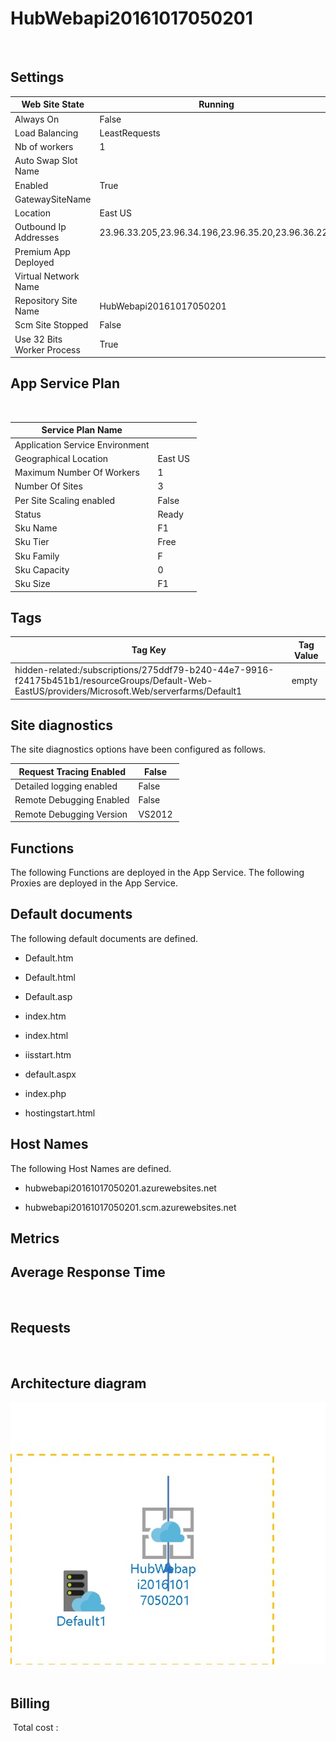 # HubWebapi20161017050201 
  
## Settings


| Web Site State | Running  |
| --- | --- |
| Always On | False  |
| Load Balancing | LeastRequests  |
| Nb of workers | 1  |
| Auto Swap Slot Name |   |
| Enabled | True  |
| GatewaySiteName |   |
| Location | East US  |
| Outbound Ip Addresses | 23.96.33.205,23.96.34.196,23.96.35.20,23.96.36.229  |
| Premium App Deployed |   |
| Virtual Network Name |   |
| Repository Site Name | HubWebapi20161017050201  |
| Scm Site Stopped | False  |
| Use 32 Bits Worker Process | True  |


## App Service Plan
 

| Service Plan Name |   |
| --- | --- |
| Application Service Environment |   |
| Geographical Location | East US  |
| Maximum Number Of Workers | 1  |
| Number Of Sites | 3  |
| Per Site Scaling enabled | False  |
| Status | Ready  |
| Sku Name | F1  |
| Sku Tier | Free  |
| Sku Family | F  |
| Sku Capacity | 0  |
| Sku Size | F1  |


## Tags


| Tag Key | Tag Value |
| --- | --- |
| hidden-related:/subscriptions/275ddf79-b240-44e7-9916-f24175b451b1/resourceGroups/Default-Web-EastUS/providers/Microsoft.Web/serverfarms/Default1  | empty  |

## Site diagnostics
The site diagnostics options have been configured as follows.

| Request Tracing Enabled | False  |
| --- | --- |
| Detailed logging enabled | False  |
| Remote Debugging Enabled | False  |
| Remote Debugging Version | VS2012  |



## Functions
The following Functions are deployed in the App Service.
The following Proxies are deployed in the App Service.




## Default documents
The following default documents are defined.
- Default.htm

- Default.html

- Default.asp

- index.htm

- index.html

- iisstart.htm

- default.aspx

- index.php

- hostingstart.html


## Host Names
The following Host Names are defined.
- hubwebapi20161017050201.azurewebsites.net

- hubwebapi20161017050201.scm.azurewebsites.net



## Metrics

## Average Response Time
 
## Requests
 
## Architecture diagram
![Cloudockit](../assets/c8a54fb977294986a5fd886bc764476f.jpg) 




## Billing
 Total cost : 

